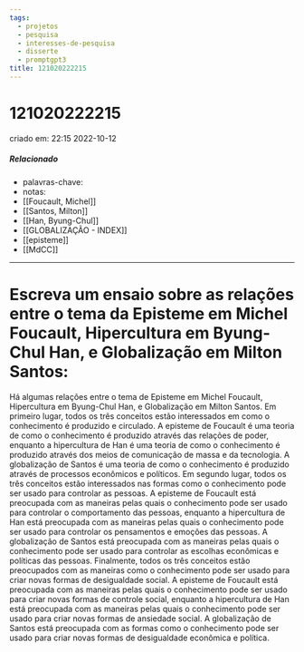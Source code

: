 ```yaml
---
tags:
  - projetos
  - pesquisa
  - interesses-de-pesquisa
  - disserte
  - promptgpt3
title: 121020222215
---
```

# 121020222215
criado em: 22:15 2022-10-12

##### Relacionado
- palavras-chave: 
- notas:
- [[Foucault, Michel]]
- [[Santos, Milton]]
- [[Han, Byung-Chul]]
- [[GLOBALIZAÇÃO - INDEX]]
- [[episteme]]
- [[MdCC]]
---
# Escreva um ensaio sobre as relações entre o tema da Episteme em Michel Foucault, Hipercultura em Byung-Chul Han, e Globalização em Milton Santos:

Há algumas relações entre o tema de Episteme em Michel Foucault, Hipercultura em Byung-Chul Han, e Globalização em Milton Santos. Em primeiro lugar, todos os três conceitos estão interessados em como o conhecimento é produzido e circulado. A episteme de Foucault é uma teoria de como o conhecimento é produzido através das relações de poder, enquanto a hipercultura de Han é uma teoria de como o conhecimento é produzido através dos meios de comunicação de massa e da tecnologia. A globalização de Santos é uma teoria de como o conhecimento é produzido através de processos econômicos e políticos. Em segundo lugar, todos os três conceitos estão interessados nas formas como o conhecimento pode ser usado para controlar as pessoas. A episteme de Foucault está preocupada com as maneiras pelas quais o conhecimento pode ser usado para controlar o comportamento das pessoas, enquanto a hipercultura de Han está preocupada com as maneiras pelas quais o conhecimento pode ser usado para controlar os pensamentos e emoções das pessoas. A globalização de Santos está preocupada com as maneiras pelas quais o conhecimento pode ser usado para controlar as escolhas econômicas e políticas das pessoas. Finalmente, todos os três conceitos estão preocupados com as maneiras como o conhecimento pode ser usado para criar novas formas de desigualdade social. A episteme de Foucault está preocupada com as maneiras pelas quais o conhecimento pode ser usado para criar novas formas de controle social, enquanto a hipercultura de Han está preocupada com as maneiras pelas quais o conhecimento pode ser usado para criar novas formas de ansiedade social. A globalização de Santos está preocupada com as formas como o conhecimento pode ser usado para criar novas formas de desigualdade econômica e política.